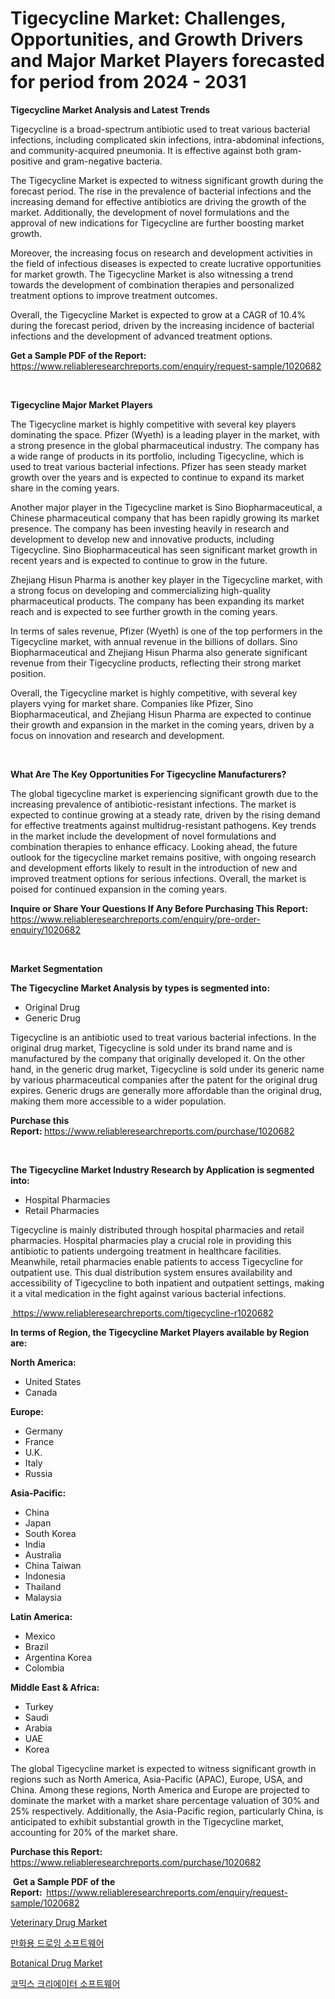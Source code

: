 <p><h1>Tigecycline Market: Challenges, Opportunities, and Growth Drivers and Major Market Players forecasted for period from 2024 - 2031</h1></p><p><strong>Tigecycline Market Analysis and Latest Trends</strong></p>
<p><p>Tigecycline is a broad-spectrum antibiotic used to treat various bacterial infections, including complicated skin infections, intra-abdominal infections, and community-acquired pneumonia. It is effective against both gram-positive and gram-negative bacteria.</p><p>The Tigecycline Market is expected to witness significant growth during the forecast period. The rise in the prevalence of bacterial infections and the increasing demand for effective antibiotics are driving the growth of the market. Additionally, the development of novel formulations and the approval of new indications for Tigecycline are further boosting market growth.</p><p>Moreover, the increasing focus on research and development activities in the field of infectious diseases is expected to create lucrative opportunities for market growth. The Tigecycline Market is also witnessing a trend towards the development of combination therapies and personalized treatment options to improve treatment outcomes.</p><p>Overall, the Tigecycline Market is expected to grow at a CAGR of 10.4% during the forecast period, driven by the increasing incidence of bacterial infections and the development of advanced treatment options.</p></p>
<p><strong>Get a Sample PDF of the Report:&nbsp;</strong> <a href="https://www.reliableresearchreports.com/enquiry/request-sample/1020682">https://www.reliableresearchreports.com/enquiry/request-sample/1020682</a></p>
<p>&nbsp;</p>
<p><strong>Tigecycline Major Market Players</strong></p>
<p><p>The Tigecycline market is highly competitive with several key players dominating the space. Pfizer (Wyeth) is a leading player in the market, with a strong presence in the global pharmaceutical industry. The company has a wide range of products in its portfolio, including Tigecycline, which is used to treat various bacterial infections. Pfizer has seen steady market growth over the years and is expected to continue to expand its market share in the coming years.</p><p>Another major player in the Tigecycline market is Sino Biopharmaceutical, a Chinese pharmaceutical company that has been rapidly growing its market presence. The company has been investing heavily in research and development to develop new and innovative products, including Tigecycline. Sino Biopharmaceutical has seen significant market growth in recent years and is expected to continue to grow in the future.</p><p>Zhejiang Hisun Pharma is another key player in the Tigecycline market, with a strong focus on developing and commercializing high-quality pharmaceutical products. The company has been expanding its market reach and is expected to see further growth in the coming years.</p><p>In terms of sales revenue, Pfizer (Wyeth) is one of the top performers in the Tigecycline market, with annual revenue in the billions of dollars. Sino Biopharmaceutical and Zhejiang Hisun Pharma also generate significant revenue from their Tigecycline products, reflecting their strong market position.</p><p>Overall, the Tigecycline market is highly competitive, with several key players vying for market share. Companies like Pfizer, Sino Biopharmaceutical, and Zhejiang Hisun Pharma are expected to continue their growth and expansion in the market in the coming years, driven by a focus on innovation and research and development.</p></p>
<p>&nbsp;</p>
<p><strong>What Are The Key Opportunities For Tigecycline Manufacturers?</strong></p>
<p><p>The global tigecycline market is experiencing significant growth due to the increasing prevalence of antibiotic-resistant infections. The market is expected to continue growing at a steady rate, driven by the rising demand for effective treatments against multidrug-resistant pathogens. Key trends in the market include the development of novel formulations and combination therapies to enhance efficacy. Looking ahead, the future outlook for the tigecycline market remains positive, with ongoing research and development efforts likely to result in the introduction of new and improved treatment options for serious infections. Overall, the market is poised for continued expansion in the coming years.</p></p>
<p><strong>Inquire or Share Your Questions If Any Before Purchasing This Report:</strong> <a href="https://www.reliableresearchreports.com/enquiry/pre-order-enquiry/1020682">https://www.reliableresearchreports.com/enquiry/pre-order-enquiry/1020682</a></p>
<p>&nbsp;</p>
<p><strong>Market Segmentation</strong></p>
<p><strong>The Tigecycline Market Analysis by types is segmented into:</strong></p>
<p><ul><li>Original Drug</li><li>Generic Drug</li></ul></p>
<p><p>Tigecycline is an antibiotic used to treat various bacterial infections. In the original drug market, Tigecycline is sold under its brand name and is manufactured by the company that originally developed it. On the other hand, in the generic drug market, Tigecycline is sold under its generic name by various pharmaceutical companies after the patent for the original drug expires. Generic drugs are generally more affordable than the original drug, making them more accessible to a wider population.</p></p>
<p><strong>Purchase this Report:&nbsp;</strong><a href="https://www.reliableresearchreports.com/purchase/1020682">https://www.reliableresearchreports.com/purchase/1020682</a></p>
<p>&nbsp;</p>
<p><strong>The Tigecycline Market Industry Research by Application is segmented into:</strong></p>
<p><ul><li>Hospital Pharmacies</li><li>Retail Pharmacies</li></ul></p>
<p><p>Tigecycline is mainly distributed through hospital pharmacies and retail pharmacies. Hospital pharmacies play a crucial role in providing this antibiotic to patients undergoing treatment in healthcare facilities. Meanwhile, retail pharmacies enable patients to access Tigecycline for outpatient use. This dual distribution system ensures availability and accessibility of Tigecycline to both inpatient and outpatient settings, making it a vital medication in the fight against various bacterial infections.</p></p>
<p><a href="https://www.reliableresearchreports.com/tigecycline-r1020682">&nbsp;https://www.reliableresearchreports.com/tigecycline-r1020682</a></p>
<p><strong>In terms of Region, the Tigecycline Market Players available by Region are:</strong></p>
<p>
    <p> <strong> North America: </strong>
        <ul>
            <li>United States</li>
            <li>Canada</li>
        </ul>
        </p> 
    <p> <strong> Europe: </strong>
        <ul>
            <li>Germany</li>
            <li>France</li>
            <li>U.K.</li>
            <li>Italy</li>
            <li>Russia</li>
        </ul>
        </p> 
    <p> <strong> Asia-Pacific: </strong>
        <ul>
            <li>China</li>
            <li>Japan</li>
            <li>South Korea</li>
            <li>India</li>
            <li>Australia</li>
            <li>China Taiwan</li>
            <li>Indonesia</li>
            <li>Thailand</li>
            <li>Malaysia</li>
        </ul>
        </p> 
    <p> <strong> Latin America: </strong>
        <ul>
            <li>Mexico</li>
            <li>Brazil</li>
            <li>Argentina Korea</li>
            <li>Colombia</li>
        </ul>
        </p> 
    <p> <strong> Middle East & Africa: </strong>
        <ul>
            <li>Turkey</li>
            <li>Saudi</li>
            <li>Arabia</li>
            <li>UAE</li>
            <li>Korea</li>
        </ul>
    </p>
    </p>
<p><p>The global Tigecycline market is expected to witness significant growth in regions such as North America, Asia-Pacific (APAC), Europe, USA, and China. Among these regions, North America and Europe are projected to dominate the market with a market share percentage valuation of 30% and 25% respectively. Additionally, the Asia-Pacific region, particularly China, is anticipated to exhibit substantial growth in the Tigecycline market, accounting for 20% of the market share.</p></p>
<p><strong>Purchase this Report: </strong><a href="https://www.reliableresearchreports.com/purchase/1020682">https://www.reliableresearchreports.com/purchase/1020682</a></p>
<p>&nbsp;<strong>Get a Sample PDF of the Report:&nbsp;&nbsp;</strong><a href="https://www.reliableresearchreports.com/enquiry/request-sample/1020682">https://www.reliableresearchreports.com/enquiry/request-sample/1020682</a></p>
<p><strong></strong></p>
<p><p><a href="https://github.com/kathiaseamanalvaradovlprc2h/Market-Research-Report-List-2/blob/main/veterinary-drug-market.md">Veterinary Drug Market</a></p><p><a href="https://github.com/royErdmtyan906778/Market-Research-Report-List-1/blob/main/740746256911.md">만화용 드로잉 소프트웨어</a></p><p><a href="https://github.com/wusalecollins540tpqoz/Market-Research-Report-List-2/blob/main/botanical-drug-market.md">Botanical Drug Market</a></p><p><a href="https://github.com/valroy852/Market-Research-Report-List-1/blob/main/697688956912.md">코믹스 크리에이터 소프트웨어</a></p></p>